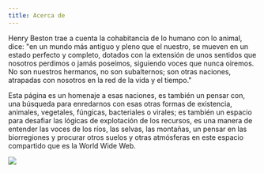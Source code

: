 ```yaml
---
title: Acerca de
---
```

Henry Beston trae a cuenta la cohabitancia de lo humano con lo animal, dice: "en un mundo más antiguo y pleno que el nuestro, se mueven en un estado perfecto y completo, dotados con la extensión de unos sentidos que nosotros perdimos o jamás poseímos, siguiendo voces que nunca oiremos. No son nuestros hermanos, no son subalternos; son otras naciones, atrapadas con nosotros en la red de la vida y el tiempo." 

Esta página es un homenaje a esas naciones, es también un pensar con, una búsqueda para enredarnos con esas otras formas de existencia, animales, vegetales, fúngicas, bacteriales o virales; es también un espacio para desafiar las lógicas de explotación de los recursos, es una manera de entender las voces de los ríos, las selvas, las montañas, un pensar en las biorregiones y procurar otros suelos y otras atmósferas en este espacio compartido que es la World Wide Web.

![](/img/captura-de-pantalla-2021-02-19-a-la-s-11.42.18.png)